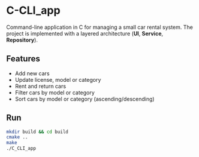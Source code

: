 # C-CLI_app

Command-line application in C for managing a small car rental system. 
The project is implemented with a layered architecture (**UI**, **Service**, **Repository**).

## Features
- Add new cars
- Update license, model or category
- Rent and return cars
- Filter cars by model or category
- Sort cars by model or category (ascending/descending)

## Run
```bash
mkdir build && cd build
cmake ..
make
./C_CLI_app
